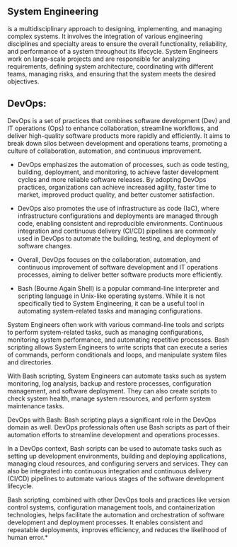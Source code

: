 ## System Engineering 
is a multidisciplinary approach to designing, implementing, and managing complex systems. It involves the integration of various engineering disciplines and specialty areas to ensure the overall functionality, reliability, and performance of a system throughout its lifecycle. System Engineers work on large-scale projects and are responsible for analyzing requirements, defining system architecture, coordinating with different teams, managing risks, and ensuring that the system meets the desired objectives.

## DevOps:
DevOps is a set of practices that combines software development (Dev) and IT operations (Ops) to enhance collaboration, streamline workflows, and deliver high-quality software products more rapidly and efficiently. It aims to break down silos between development and operations teams, promoting a culture of collaboration, automation, and continuous improvement.

* DevOps emphasizes the automation of processes, such as code testing, building, deployment, and monitoring, to achieve faster development cycles and more reliable software releases. By adopting DevOps practices, organizations can achieve increased agility, faster time to market, improved product quality, and better customer satisfaction.

* DevOps also promotes the use of infrastructure as code (IaC), where infrastructure configurations and deployments are managed through code, enabling consistent and reproducible environments. Continuous integration and continuous delivery (CI/CD) pipelines are commonly used in DevOps to automate the building, testing, and deployment of software changes.

* Overall, DevOps focuses on the collaboration, automation, and continuous improvement of software development and IT operations processes, aiming to deliver better software products more efficiently.

* Bash (Bourne Again Shell) is a popular command-line interpreter and scripting language in Unix-like operating systems. While it is not specifically tied to System Engineering, it can be a useful tool in automating system-related tasks and managing configurations.

System Engineers often work with various command-line tools and scripts to perform system-related tasks, such as managing configurations, monitoring system performance, and automating repetitive processes. Bash scripting allows System Engineers to write scripts that can execute a series of commands, perform conditionals and loops, and manipulate system files and directories.

With Bash scripting, System Engineers can automate tasks such as system monitoring, log analysis, backup and restore processes, configuration management, and software deployment. They can also create scripts to check system health, manage system resources, and perform system maintenance tasks.

DevOps with Bash:
Bash scripting plays a significant role in the DevOps domain as well. DevOps professionals often use Bash scripts as part of their automation efforts to streamline development and operations processes.

In a DevOps context, Bash scripts can be used to automate tasks such as setting up development environments, building and deploying applications, managing cloud resources, and configuring servers and services. They can also be integrated into continuous integration and continuous delivery (CI/CD) pipelines to automate various stages of the software development lifecycle.

Bash scripting, combined with other DevOps tools and practices like version control systems, configuration management tools, and containerization technologies, helps facilitate the automation and orchestration of software development and deployment processes. It enables consistent and repeatable deployments, improves efficiency, and reduces the likelihood of human error.\*
